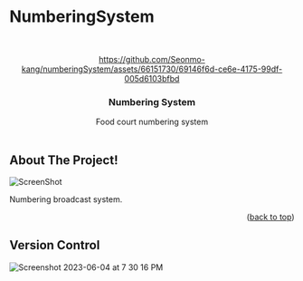 # NumberingSystem
<!-- PROJECT LOGO -->
<br />
<div align="center">

https://github.com/Seonmo-kang/numberingSystem/assets/66151730/69146f6d-ce6e-4175-99df-005d6103bfbd

  <h3 align="center">Numbering System</h3>

  <p align="center">
    Food court numbering system
    <br />
    <br />
</div>

<!-- ABOUT THE PROJECT -->
## About The Project!
![ScreenShot](https://github.com/Seonmo-kang/numberingSystem/assets/66151730/600a816f-bf08-4346-b677-1c21eecd0d3c)

Numbering broadcast system.

<p align="right">(<a href="#readme-top">back to top</a>)</p>

## Version Control
![Screenshot 2023-06-04 at 7 30 16 PM](https://github.com/Seonmo-kang/numberingSystem/assets/66151730/cd8e9a25-63e5-44e6-9015-b11ef26ed415)
